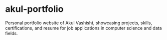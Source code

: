 # akul-portfolio
Personal portfolio website of Akul Vashisht, showcasing projects, skills, certifications, and resume for job applications in computer science and data fields.
